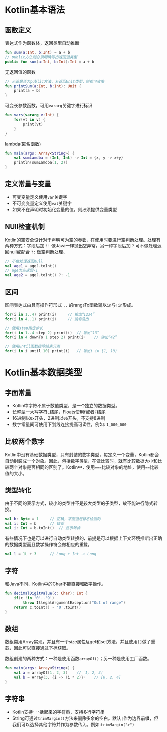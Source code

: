 # Kotlin基本语法

## 函数定义

表达式作为函数体，返回类型自动推断

```kotlin
fun sum(a:Int, b:Int) = a + b
// public方法则必须明确写出返回值类型
public fun sum(a:Int, b:Int):Int = a + b
```

无返回值的函数

```kotlin
// 无论是否为public方法，若返回Unit类型，则都可省略
fun printSum(a:Int, b:Int): Unit {
    print(a + b)
}
```

可变长参数函数，可用`vararg`关键字进行标识

```kotlin
fun vars(vararg v:Int) {
    for(vt in v) {
        print(vt)
    }
}
```

lambda(匿名函数)

```kotlin
fun main(args: Array<String>) {
    val sumLamdba = (Int, Int) -> Int = {x, y -> x+y}
    println(sumLamdba(1, 2))
}
```

## 定义常量与变量

- 可变变量定义使用`var`关键字
- 不可变变量定义使用`val`关键字
- 如果不在声明时初始化变量的值，则必须提供变量类型

## NUll检查机制

Kotlin的空安全设计对于声明可为空的参数，在使用时要进行空判断处理。处理有两种方式：字段后加 `!!` 像Java一样抛出空异常，另一种字段后加 `?` 可不做处理返回null或配合 `?:` 做空判断处理、

```kotlin
// 不做处理返回null
val age1 = age?.toInt()
// age为空返回-1
val age2 = age?.toInt() ?: -1
```

## 区间

区间表达式由具有操作符形式 `..` 的rangeTo函数辅以`in`与`!in`形成。

```kotlin
for(i in 1..4) print(i)		// 输出“1234”
for(i in 4..1) print(i)		// 没有输出

// 使用step指定步长
for(i in 1..4 step 2) print(i)	// 输出“13”
for(i in 4 downTo 1 step 2) print(i)	// 输出“42”

// 使用until函数排除结束元素
for(i in i until 10) print(i)	// 输出i in [1, 10)
```

# Kotlin基本数据类型

## 字面常量

- Kotlin中字符不属于数值类型，是一个独立的数据类型。
- 长整型一大写字符`L`结尾，Floats使用`f`或者`F`结尾
- 16进制以`0x`开头，2进制以`0b`开头，不支持8进制
- 数字常量间可使用下划线连接提高可读性，例如: `1_000_000`

## 比较两个数字

Kotlin中没有基础数据类型，只有封装的数字类型，每定义一个变量，Kotlin都会自动封装成一个对象。因此，包括数字类型，在做比较时，就有比较数据大小和比较两个对象是否相同的区别了。Kotlin中，使用`===`比较对象的地址，使用`==`比较值的大小。

## 类型转化

由于不同的表示方式，较小的类型并不是较大类型的子类型，故不能进行隐式转换。

```kotlin
val b: Byte = 1 	// 正确，字面值是静态检测的
val i: Int = b		// 错误
val i: Int = b.toInt()	// 显示转换
```

有些情况下也是可以进行自动类型转换的，前提是可以根据上下文环境推断出正确的数据类型而且数学操作符会做相应的重载。

```kotlin
val l = 1L + 3 		// Long + Int -> Long
```

## 字符

和Java不同，Kotlin中的Char不能直接和数字操作。

```kotlin
fun decimalDigitValue(c: Char): Int {
    if(c !in '0'..'9')
    	throw IllegalArgumentException("Out of range")
    return c.toInt() - '0'.toInt()
}
```

## 数组

数组类用Array实现，并且有一个size属性及get和set方法，并且使用`[]`做了重载，因此可以直接通过下标获取。

数组创建的两种方式：一种是使用函数`arrayOf()`；另一种是使用工厂函数。

```kotlin
fun main(args: Array<String>) {
    val a = arrayOf(1, 2, 3)	// [1, 2, 3]
    val b = Array(3, {i -> (i * 2)})	// [0, 2, 4]
}
```

## 字符串

- Kotlin支持`'''`括起来的字符串，支持多行字符串
- String可通过`trimMargin()`方法来删除多余的空白。默认`|`作为边界前缀，但我们可以选择其他字符并作为参数传入。例如:`trimMargin(">")`